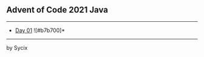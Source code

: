 ## Advent of Code 2021 Java

---

* [Day 01](https://github.com/Sycix-HK/Advent-of-Code-2021/tree/main/Java%20full/submarine/equipment/DepthSweeper) ![#b7b700]*

---
by Sycix